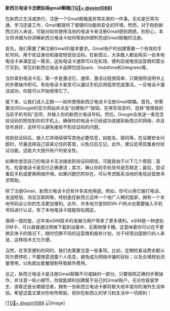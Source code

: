 **新西兰电话卡怎麽註冊gmail郵箱[[TG💪+ @esim1088](https://t.me/s/esim1088)]**

在新西兰生活或旅行，注册一个Gmail邮箱是非常实用的一件事。无论是日常沟通、学习还是工作，Gmail都提供了便捷的功能和安全的环境。然而，对于刚到新西兰的人来说，可能对如何使用当地的电话卡来注册Gmail感到困惑。别担心，本文将详细为你讲解新西兰电话卡如何帮助你顺利完成Gmail邮箱的注册。

首先，我们需要了解注册Gmail的基本要求。Gmail账户的创建需要一个有效的手机号码，用于验证身份和接收短信验证码。在新西兰，大多数人都会购买一张本地电话卡来满足这一需求。这些电话卡通常可以在机场、便利店或电信运营商的营业厅买到。常见的新西兰电话卡品牌包括Spark、Vodafone和2degrees等。

当你拿到电话卡后，第一步是激活它。通常，激活过程很简单，只需按照说明书上的步骤操作即可。有些电话卡甚至可以通过手机应用程序完成激活。一旦电话卡激活成功，你就可以开始使用它了。

接下来，让我们进入正题——如何使用新西兰电话卡注册Gmail邮箱。首先，你需要访问Google的官方网站并点击“创建账户”按钮。在填写信息时，选择“使用我的当前手机号码”选项，并输入你的新西兰电话号码。然后，Google会发送一条包含验证码的短信到你的手机上。确保你的电话卡已经成功连接到新西兰的网络，并且信号良好，这样可以避免接收不到验证码的问题。

收到验证码后，输入它并继续填写其他必要信息，如姓名、密码等。在设置安全问题时，尽量选择自己容易记住的答案，以免日后忘记。此外，建议启用双重身份验证功能，这能大大提升账户的安全性。

如果你发现自己的电话卡无法接收到验证码短信，可能是由于以下几个原因：首先，检查电话卡是否已正确激活；其次，确认你的手机信号是否稳定；最后，尝试重启手机或更换网络环境。如果问题仍然存在，可以考虑联系当地的电信运营商寻求帮助。

除了注册Gmail，新西兰电话卡还有许多其他用途。例如，你可以用它拨打电话、发送短信、浏览互联网等。特别是在新西兰这样一个地广人稀的国家，拥有一个本地号码会让你的生活更加便利。此外，许多地方提供的Wi-Fi热点也需要输入手机号码进行认证，有了本地电话卡就能轻松搞定。

值得一提的是，近年来eSIM技术的发展为用户带来了更多便利。eSIM是一种虚拟SIM卡，可以直接通过网络下载到设备中，无需物理卡槽。这意味着你可以在不更换实体卡的情况下，随时切换不同的运营商和服务计划。对于经常出国旅行的人来说，这种技术尤为方便。

当然，在享受便利的同时，我们也需要注意一些事项。比如，定期检查话费余额以防欠费停机；不要随意透露个人信息，避免成为网络诈骗的目标；以及合理规划流量使用，以免超出套餐限制导致额外费用。

总之，新西兰电话卡是注册Gmail邮箱不可或缺的一部分。只要按照正确的步骤操作，并注意一些小细节，你就能顺利创建属于自己的Gmail账户。无论你是留学生、游客还是长期居住者，拥有一张新西兰电话卡都将极大地丰富你的海外生活体验。希望这篇文章对你有所帮助，祝你在新西兰的学习和生活中一切顺利！

[[TG💪+ @esim1088](https://t.me/s/esim1088) ![Image](https://i.postimg.cc/4NQfJmqS/Snipaste-2025-05-13-00-14-12.png)]